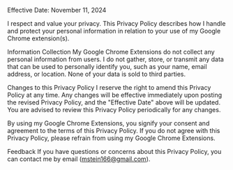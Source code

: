 Effective Date: November 11, 2024

I respect and value your privacy. This Privacy Policy describes how I handle and protect your personal information in relation to your use of my Google Chrome extension(s).

Information Collection
My Google Chrome Extensions do not collect any personal information from users. I do not gather, store, or transmit any data that can be used to personally identify you, such as your name, email address, or location. None of your data is sold to third parties.

Changes to this Privacy Policy
I reserve the right to amend this Privacy Policy at any time. Any changes will be effective immediately upon posting the revised Privacy Policy, and the "Effective Date" above will be updated. You are advised to review this Privacy Policy periodically for any changes.

By using my Google Chrome Extensions, you signify your consent and agreement to the terms of this Privacy Policy. If you do not agree with this Privacy Policy, please refrain from using my Google Chrome Extensions.

Feedback
If you have questions or concerns about this Privacy Policy, you can contact me by email (mstein166@gmail.com).

